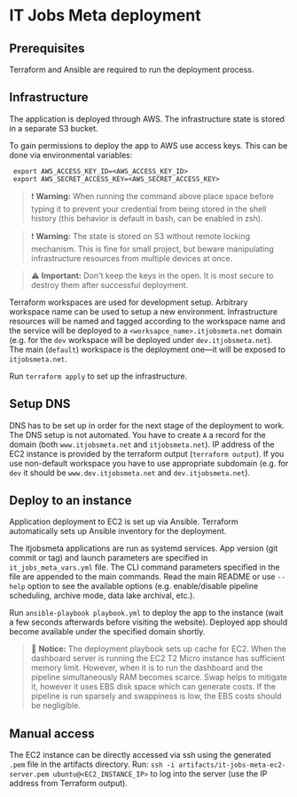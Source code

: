 # IT Jobs Meta deployment

## Prerequisites

Terraform and Ansible are required to run the deployment process.

## Infrastructure

The application is deployed through AWS. The infrastructure state is stored in a
separate S3 bucket.

To gain permissions to deploy the app to AWS use access keys. This can be done
via environmental variables:

```
 export AWS_ACCESS_KEY_ID=<AWS_ACCESS_KEY_ID>
 export AWS_SECRET_ACCESS_KEY=<AWS_SECRET_ACCESS_KEY>
```

> ❗️ **Warning:** When running the command above place space before typing it to
> prevent your credential from being stored in the shell history (this behavior
> is default in bash, can be enabled in zsh).

> ❗️ **Warning:** The state is stored on S3 without remote locking mechanism. This
> is fine for small project, but beware manipulating infrastructure resources
> from multiple devices at once.

> ⚠️ **Important:** Don't keep the keys in the open. It is most secure to destroy
> them after successful deployment.

Terraform workspaces are used for development setup. Arbitrary workspace name
can be used to setup a new environment. Infrastructure resources will be named
and tagged according to the workspace name and the service will be deployed to a
`<worksapce_name>.itjobsmeta.net` domain (e.g. for the `dev` workspace will be
deployed under `dev.itjobsmeta.net`). The main (`default`) workspace is the
deployment one—it will be exposed to `itjobsmeta.net`.

Run `terraform apply` to set up the infrastructure.

## Setup DNS

DNS has to be set up in order for the next stage of the deployment to work. The
DNS setup is not automated. You have to create `A` a record for the domain (both
`www.itjobsmeta.net` and `itjobsmeta.net`). IP address of the EC2 instance is
provided by the terraform output (`terraform output`). If you use non-default
workspace you have to use appropriate subdomain (e.g. for `dev` it should be
`www.dev.itjobsmeta.net` and `dev.itjobsmeta.net`).

## Deploy to an instance

Application deployment to EC2 is set up via Ansible. Terraform automatically
sets up Ansible inventory for the deployment.

The itjobsmeta applications are run as systemd services. App version (git commit
or tag) and launch parameters are specified in `it_jobs_meta_vars.yml` file. The
CLI command parameters specified in the file are appended to the main commands.
Read the main README or use `--help` option to see the available options (e.g.
enable/disable pipeline scheduling, archive mode, data lake archival, etc.).

Run `ansible-playbook playbook.yml` to deploy the app to the instance (wait a
few seconds afterwards before visiting the website). Deployed app should become
available under the specified domain shortly.

> 📝 **Notice:** The deployment playbook sets up cache for EC2. When the
> dashboard server is running the EC2 T2 Micro instance has sufficient memory
> limit. However, when it is to run the dashboard and the pipeline
> simultaneously RAM becomes scarce. Swap helps to mitigate it, however it uses
> EBS disk space which can generate costs. If the pipeline is run sparsely and
> swappiness is low, the EBS costs should be negligible.

## Manual access

The EC2 instance can be directly accessed via ssh using the generated `.pem`
file in the artifacts directory. Run:
`ssh -i artifacts/it-jobs-meta-ec2-server.pem ubuntu@<EC2_INSTANCE_IP>`
to log into the server (use the IP address from Terraform output).

